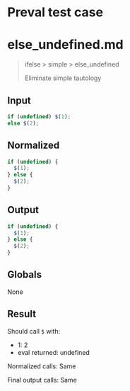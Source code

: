 # Preval test case

# else_undefined.md

> ifelse > simple > else_undefined
>
> Eliminate simple tautology

## Input

`````js filename=intro
if (undefined) $(1);
else $(2);
`````

## Normalized

`````js filename=intro
if (undefined) {
  $(1);
} else {
  $(2);
}
`````

## Output

`````js filename=intro
if (undefined) {
  $(1);
} else {
  $(2);
}
`````

## Globals

None

## Result

Should call `$` with:
 - 1: 2
 - eval returned: undefined

Normalized calls: Same

Final output calls: Same
